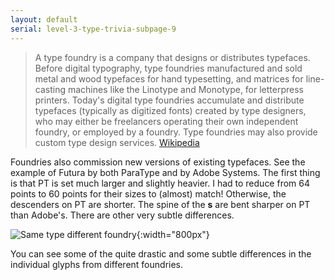 ```yaml
---
layout: default
serial: level-3-type-trivia-subpage-9
---
```


> A type foundry is a company that designs or distributes typefaces. Before digital typography, type foundries manufactured and sold metal and wood typefaces for hand typesetting, and matrices for line-casting machines like the Linotype and Monotype, for letterpress printers. Today's digital type foundries accumulate and distribute typefaces (typically as digitized fonts) created by type designers, who may either be freelancers operating their own independent foundry, or employed by a foundry. Type foundries may also provide custom type design services.
[Wikipedia](https://en.wikipedia.org/wiki/Type_foundry)

Foundries also commission new versions of existing typefaces. See the example of Futura by both ParaType and by Adobe Systems. The first thing is that PT is set much larger and slightly heavier. I had to reduce from 64 points to 60 points for their sizes to (almost) match! Otherwise, the descenders on PT are shorter. The spine of the **s** are bent sharper on PT than Adobe's. There are other very subtle differences.

![Same type different foundry]({{site.url}}/svg/type-trivia/same-type-different-foundry.svg "Same type different foundry"){:width="800px"}

You can see some of the quite drastic and some subtle differences in the individual glyphs from different foundries.